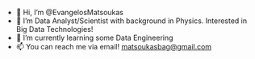 - 👋 Hi, I’m @EvangelosMatsoukas
- 👀 I’m Data Analyst/Scientist with background in Physics. Interested in Big Data Technologies!
- 🌱 I’m currently learning some Data Engineering 
- 📫 You can reach me via email! matsoukasbag@gmail.com

